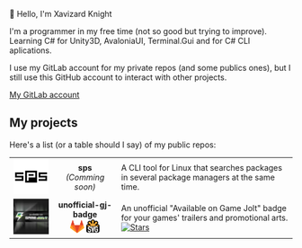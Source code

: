 👋 Hello, I'm Xavizard Knight

I'm a programmer in my free time (not so good but trying to improve). Learning C# for Unity3D, AvaloniaUI, Terminal.Gui and for C# CLI aplications.

I use my GitLab account for my private repos (and some publics ones), but I still use this GitHub account to interact with other projects.

<a href="https://gitlab.com/XavizardKnight">My GitLab account</a>

<!--<img src="readme/gitlab-icon-rgb.png" alt="Game Jolt black badge" width="100" href="https://gitlab.com/XavizardKnight"/>-->

## My projects
Here's a list (or a table should I say) of my public repos:
<table>
	<tr>
		<td><img src="repos/sps/sps_SquareLogoBig.png" alt="sps logo (blurry lol)" width="150"/></td>
		<td>
			<center>
				<b>sps</b>
				<br><i>(Comming soon)</i>
				<br><!--<a href="https://gitlab.com/XavizardKnight/unofficial-gj-badge">--><!--<img src="readme/gitlab-icon-rgb.png" width="25"/></a>
				<img src="readme/cs.png" alt="Game Jolt black badge" width="25"/>-->
			</center>
		</td>
		<td>
			A CLI tool for Linux that searches packages in several package managers at the same time.
			<!--<br><a href="https://gitlab.com/XavizardKnight/unofficial-gj-badge"><img alt="Stars" src="https://img.shields.io/badge/dynamic/json.svg?style=for-the-badge&label=Stars&url=https://gitlab.com/api/v4/projects/27777481&query=star_count&logo=star&color=orange"></a>
			<a href="https://gitlab.com/XavizardKnight/unofficial-gj-badge"><img alt="Licence" src="https://img.shields.io/badge/dynamic/json.svg?style=for-the-badge&label=License&url=https://gitlab.com/api/v4/projects/27777481?license=true&query=license.name&colorB=yellow"></a>
			<a href="https://gitlab.com/XavizardKnight/unofficial-gj-badge"><img alt="Open Issues" src="https://img.shields.io/badge/dynamic/json.svg?style=for-the-badge&label=Open%20issues&url=https://gitlab.com/api/v4/projects/27777481/issues_statistics&query=statistics.counts.opened&colorB=critical"></a>-->
		</td>
	</tr>
	<tr>
		<td><a href="https://gitlab.com/XavizardKnight/unofficial-gj-badge"><img src="repos/unofficial-gj-badge/gj-repo-icon-highres.png" alt="Game Jolt black badge" width="150"/></a></td>
		<td>
			<center>
				<b>unofficial-gj-badge</b>
				<br><a href="https://gitlab.com/XavizardKnight/unofficial-gj-badge"><img src="readme/gitlab-icon-rgb.png" alt="Game Jolt black badge" href="https://gitlab.com/XavizardKnight/unofficial-gj-badge" width="25"/></a>
				<img src="readme/svg.png" alt="W3C SVG Logo" width="25"/>
			</center>
		</td>
		<td>
			An unofficial "Available on Game Jolt" badge for your games' trailers and promotional arts.
			<br><a href="https://gitlab.com/XavizardKnight/unofficial-gj-badge"><img alt="Stars" src="https://img.shields.io/badge/dynamic/json.svg?style=for-the-badge&label=Stars&url=https://gitlab.com/api/v4/projects/27445856&query=star_count&logo=star&color=orange" href="https://gitlab.com/XavizardKnight/unofficial-gj-badge"></a>
		</td>
	</tr>
</table>

<!--
This is the default profile README text. I'll leave it here:
------------------------------------------------------------

**xavizardKnight/xavizardknight** is a ✨ _special_ ✨ repository because its `README.md` (this file) appears on your GitHub profile.

Here are some ideas to get you started:

- 🔭 I’m currently working on ...
- 🌱 I’m currently learning ...
- 👯 I’m looking to collaborate on ...
- 🤔 I’m looking for help with ...
- 💬 Ask me about ...
- 📫 How to reach me: ...
- 😄 Pronouns: ...
- ⚡ Fun fact: ...
-->
